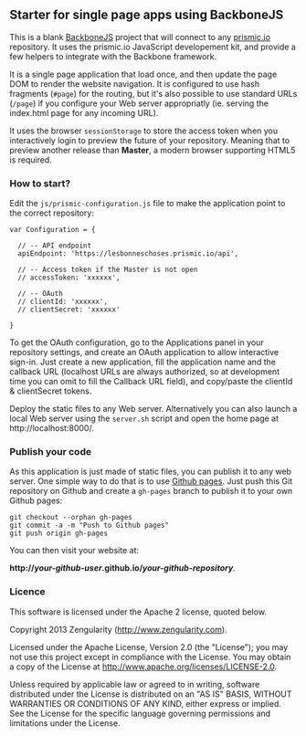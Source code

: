## Starter for single page apps using BackboneJS

This is a blank [BackboneJS](http://backbonejs.org/) project that will connect to any [prismic.io](https://prismic.io) repository. It uses the prismic.io JavaScript developement kit, and provide a few helpers to integrate with the Backbone framework.

It is a single page application that load once, and then update the page DOM to render the website navigation. It is configured to use hash fragments (`#page`) for the routing, but it's also possible to use standard URLs (`/page`) if you configure your Web server appropriatly (ie. serving the index.html page for any incoming URL).

It uses the browser `sessionStorage` to store the access token when you interactively login to preview the future of your repository. Meaning that to preview another release than **Master**, a modern browser supporting HTML5 is required.

### How to start?

Edit the `js/prismic-configuration.js` file to make the application point to the correct repository:

```
var Configuration = {

  // -- API endpoint
  apiEndpoint: 'https://lesbonneschoses.prismic.io/api',

  // -- Access token if the Master is not open
  // accessToken: 'xxxxxx',

  // -- OAuth
  // clientId: 'xxxxxx',
  // clientSecret: 'xxxxxx'

}
```

To get the OAuth configuration, go to the Applications panel in your repository settings, and create an OAuth application to allow interactive sign-in. Just create a new application, fill the application name and the callback URL (localhost URLs are always authorized, so at development time you can omit to fill the Callback URL field), and copy/paste the clientId & clientSecret tokens.

Deploy the static files to any Web server. Alternatively you can also launch a local Web server using the `server.sh` script and open the home page at http://localhost:8000/.

### Publish your code

As this application is just made of static files, you can publish it to any web server. One simple way to do that is to use [Github pages](https://github.io). Just push this Git repository on Github and create a `gh-pages` branch to publish it to your own Github pages: 

```
git checkout --orphan gh-pages
git commit -a -m "Push to Github pages"
git push origin gh-pages
```

You can then visit your website at:

**http://_your-github-user_.github.io/_your-github-repository_**.

### Licence

This software is licensed under the Apache 2 license, quoted below.

Copyright 2013 Zengularity (http://www.zengularity.com).

Licensed under the Apache License, Version 2.0 (the "License"); you may not use this project except in compliance with the License. You may obtain a copy of the License at http://www.apache.org/licenses/LICENSE-2.0.

Unless required by applicable law or agreed to in writing, software distributed under the License is distributed on an "AS IS" BASIS, WITHOUT WARRANTIES OR CONDITIONS OF ANY KIND, either express or implied. See the License for the specific language governing permissions and limitations under the License.